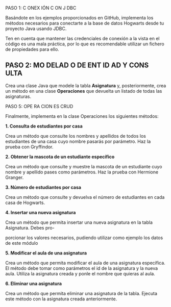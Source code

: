 PASO 1: C ONEX IÓN C ON J DBC

Basándote en los ejemplos proporcionados en GitHub, implementa los métodos necesarios
para conectarte a la base de datos Hogwarts desde tu proyecto Java usando JDBC.

Ten en cuenta que mantener las credenciales de conexión a la vista en el código es una mala
práctica, por lo que es recomendable utilizar un fichero de propiedades para ello.


## PASO 2: MO DELAD O DE ENT ID AD Y CONS ULTA

Crea una clase Java que modele la tabla **Asignatura** y, posteriormente, crea un método en una
clase **Operaciones** que devuelta un listado de todas las asignaturas.

PASO 5: OPE RA CION ES CRUD

Finalmente, implementa en la clase Operaciones los siguientes métodos:

**1. Consulta de estudiantes por casa**

Crea un método que consulte los nombres y apellidos de todos los estudiantes de una casa
cuyo nombre pasarás por parámetro. Haz la prueba con Gryffindor.

**2. Obtener la mascota de un estudiante específico**

Crea un método que consulte y muestre la mascota de un estudiante cuyo nombre y apellido
pases como parámetros. Haz la prueba con Hermione Granger.

**3. Número de estudiantes por casa**

Crea un método que consulte y devuelva el número de estudiantes en cada casa de Hogwarts.

**4. Insertar una nueva asignatura**

Crea un método que permita insertar una nueva asignatura en la tabla Asignatura. Debes pro-

porcionar los valores necesarios, pudiendo utilizar como ejemplo los datos de este módulo

**5. Modificar el aula de una asignatura**

Crea un método que permita modificar el aula de una asignatura específica. El método debe
tomar como parámetros el id de la asignatura y la nueva aula. Utiliza la asignatura creada y
ponle el nombre que quieras al aula.

**6. Eliminar una asignatura**

Crea un método que permita eliminar una asignatura de la tabla. Ejecuta este método con la
asignatura creada anteriormente.
